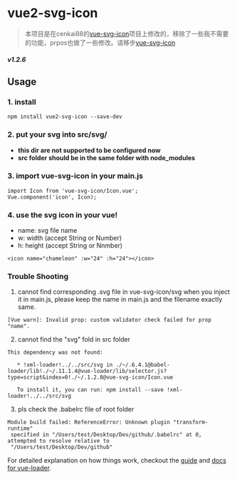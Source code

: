 # vue2-svg-icon  
> 本项目是在cenkai88的[vue-svg-icon](https://github.com/cenkai88/vue-svg-icon)项目上修改的，移除了一些我不需要的功能，prpos也做了一些修改。请移步[vue-svg-icon](https://github.com/cenkai88/vue-svg-icon)

##### v1.2.6


## Usage
### 1. install
```
npm install vue2-svg-icon --save-dev
```
### 2. put your svg into src/svg/
- **this dir are not supported to be configured now**  
- **src folder should be in the same folder with node_modules**

### 3. import vue-svg-icon in your main.js
```
import Icon from 'vue-svg-icon/Icon.vue';
Vue.component('icon', Icon);  
```
### 4. use the svg icon in your vue!
- name: svg file name
- w: width (accept String or Number)
- h: height (accept String or Nnmber)
```
<icon name="chameleon" :w="24" :h="24"></icon>
```

### Trouble Shooting
1. cannot find corresponding .svg file in vue-svg-icon/svg when you inject it in main.js, please keep the name in main.js and the filename exactly same.
```
[Vue warn]: Invalid prop: custom validator check failed for prop "name". 
```
2. cannot find the "svg" fold in src folder
```
This dependency was not found:
   
   * !xml-loader!../../src/svg in ./~/.6.4.1@babel-loader/lib!./~/.11.1.4@vue-loader/lib/selector.js?type=script&index=0!./~/.1.2.8@vue-svg-icon/Icon.vue
   
   To install it, you can run: npm install --save !xml-loader!../../src/svg
```
3. pls check the .babelrc file of root folder
```
Module build failed: ReferenceError: Unknown plugin "transform-runtime"
 specified in "/Users/test/Desktop/Dev/github/.babelrc" at 0, attempted to resolve relative to 
 "/Users/test/Desktop/Dev/github"
```

For detailed explanation on how things work, checkout the [guide](http://vuejs-templates.github.io/webpack/) and [docs for vue-loader](http://vuejs.github.io/vue-loader).
